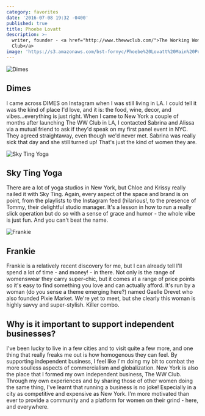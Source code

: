 ```yaml
---
category: favorites
date: '2016-07-08 19:32 -0400'
published: true
title: Phoebe Lovatt
description: >-
  writer, founder - <a href="http://www.thewwclub.com/">The Working Womens
  Club</a>
image: 'https://s3.amazonaws.com/bst-fornyc/Phoebe%20Lovatt%20Main%20Portrait.jpg'
---
```

![Dimes](https://s3.amazonaws.com/bst-fornyc/Phoebe%20Lovatt%20Dimes.jpg)
## Dimes
I came across DIMES on Instagram when I was still living in LA. I could tell it was the kind of place I'd love, and it is: the food, wine, decor, and vibes...everything is just right. When I came to New York a couple of months after launching The WW Club in LA, I contacted Sabrina and Alissa via a mutual friend to ask if they'd speak on my first panel event in NYC. They agreed straightaway, even though we'd never met. Sabrina was really sick that day and she still turned up! That's just the kind of women they are. 

![Sky Ting Yoga](https://s3.amazonaws.com/bst-fornyc/Phoebe%20Lovatt%20Sky%20Ting%20Yoga.jpg)
## Sky Ting Yoga
There are a lot of yoga studios in New York, but Chloe and Krissy really nailed it with Sky Ting. Again, every aspect of the space and brand is on point, from the playlists to the Instagram feed (hilarious!, to the presence of Tommy, their delightful studio manager. It's a lesson in how to run a really slick operation but do so with a sense of grace and humor - the whole vibe is just fun. And you can't beat the name.

![Frankie](https://s3.amazonaws.com/bst-fornyc/Phoebe%20Lovatt%20Frankie.jpg)
## Frankie
Frankie is a relatively recent discovery for me, but I can already tell I'll spend a lot of time - and money! - in there. Not only is the range of womenswear they carry super-chic, but it comes at a range of price points so it's easy to find something you love and can actually afford. It's run by a woman (do you sense a theme emerging here?) named Gaelle Drevet who also founded Pixie Market. We're yet to meet, but she clearly this woman is highly savvy and super-stylish. Killer combo.

## Why is it important to support independent businesses?
I've been lucky to live in a few cities and to visit quite a few more, and one thing that really freaks me out is how homogenous they can feel. By supporting independent business, I feel like I'm doing my bit to combat the more soulless aspects of commercialism and globalization. New York is also the place that I formed my own independent business, The WW Club. Through my own experiences and by sharing those of other women doing the same thing, I've learnt that running a business is no joke! Especially in a city as competitive and expensive as New York. I'm more motivated than ever to provide a community and a platform for women on their grind - here, and everywhere.
